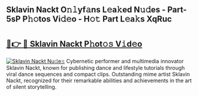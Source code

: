 ## Sklavin Nackt O𝚗𝚕yf𝚊ns L𝚎a𝚔ed N𝚞𝚍es - Part-5sP P𝚑𝚘tos Vi𝚍𝚎o - H𝚘𝚝 Part L𝚎a𝚔s XqRuc

# <h2><a href="http://kfeeq5l.oniu.top/?m=Sklavin+Nackt">🔗👉 🔴 Sklavin Nackt P𝚑ot𝚘𝚜 V𝚒d𝚎o</a></h2>

[![Sklavin Nackt Nu𝚍e𝚜](https://i.imgur.com/0qMVB7G.gif)](http://kfeeq5l.oniu.top/?m=Sklavin+Nackt)
Cybernetic performer and multimedia innovator Sklavin Nackt, known for publishing dance and lifestyle tutorials through viral dance sequences and compact clips. Outstanding mime artist Sklavin Nackt, recognized for their remarkable abilities and achievements in the art of silent storytelling.  
